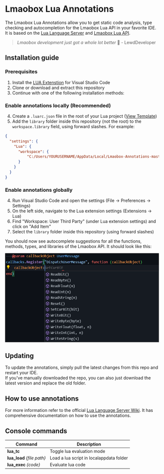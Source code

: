 # Lmaobox Lua Annotations

The Lmaobox Lua Annotations allow you to get static code analysis, type checking and autocompletion for the Lmaobox Lua API in your favorite IDE. It is based on the [Lua Language Server](https://github.com/luals/lua-language-server) and [Lmaobox Lua API](https://lmaobox.net/lua/).

> _Lmaobox development just got a whole lot better_ 🧠 - LewdDeveloper

## Installation guide

### Prerequisites

1. Install the [LUA Extenstion](https://marketplace.visualstudio.com/items?itemName=sumneko.lua) for Visual Studio Code
2. Clone or download and extract this repository
3. Continue with one of the following installation methods:

### Enable annotations locally (Recommended)

4. Create a `.luarc.json` file in the root of your Lua project ([View Template](https://gist.github.com/lnx00/cdc17a6b6c4de799d4dbf2745ad19ba9))
5. Add the `library` folder inside this repository (not the root) to the `workspace.library` field, using forward slashes. For example:

```json
{
  "settings": {
    "Lua": {
      "workspace": {
          "C:/Users/YOURUSERNAME/AppData/Local/Lmaobox-Annotations-master/library"
      }
    }
  }
}
```

### Enable annotations globally

4. Run Visual Studio Code and open the settings (File -> Preferences -> Settings)
5. On the left side, navigate to the Lua extension settings (Extensions -> Lua)
6. Find "Workspace: User Third Party" (under Lua extension settings) and click on "Add Item"
7. Select the `library` folder inside this repository (using forward slashes)

You should now see autocomplete suggestions for all the functions, methods, types, and libraries of the Lmaobox API. It should look like this:

![Preview](.github/images/AC_Preview.png)

## Updating

To update the annotations, simply pull the latest changes from this repo and restart your IDE.\
If you've manually downloaded the repo, you can also just download the latest version and replace the old folder.

## How to use annotations

For more information refer to the official [Lua Language Server Wiki](https://luals.github.io/).
It has comprehensive documentation on how to use the annotations.

## Console commands

| Command                    | Description                              |
| -------------------------- | ---------------------------------------- |
| **lua_tc**                 | Toggle lua evaluation mode               |
| **lua_load** _{file path}_ | Load a lua script in localappdata folder |
| **lua_exec** _{code}_      | Evaluate lua code                        |
